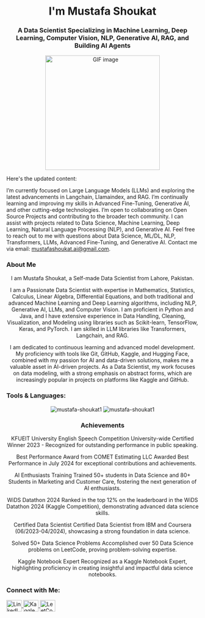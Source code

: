 <h1 align="center">I'm Mustafa Shoukat</h1>
<h3 align="center">A Data Scientist Specializing in Machine Learning, Deep Learning, Computer Vision, NLP, Generative AI, RAG, and Building AI Agents</h3>
<p align="center">
  <img src="https://th.bing.com/th/id/R.23b8ca23938cdddef47d5c1a63efccc5?rik=qw1BV30irxq%2bpQ&pid=ImgRaw&r=0" width="300" alt="GIF image">
</p>
Here's the updated content:

I’m currently focused on Large Language Models (LLMs) and exploring the latest advancements in Langchain, Llamaindex, and RAG.
I’m continually learning and improving my skills in Advanced Fine-Tuning, Generative AI, and other cutting-edge technologies.
I’m open to collaborating on Open Source Projects and contributing to the broader tech community.
I can assist with projects related to Data Science, Machine Learning, Deep Learning, Natural Language Processing (NLP), and Generative AI.
Feel free to reach out to me with questions about Data Science, ML/DL, NLP, Transformers, LLMs, Advanced Fine-Tuning, and Generative AI.
Contact me via email: mustafashoukat.ai@gmail.com.
<div align="center">
<h3 align="left">About Me</h3>
I am Mustafa Shoukat, a Self-made Data Scientist from Lahore, Pakistan.

I am a Passionate Data Scientist with expertise in Mathematics, Statistics, Calculus, Linear Algebra, Differential Equations, and both traditional and advanced Machine Learning and Deep Learning algorithms, including NLP, Generative AI, LLMs, and Computer Vision. I am proficient in Python and Java, and I have extensive experience in Data Handling, Cleaning, Visualization, and Modeling using libraries such as Scikit-learn, TensorFlow, Keras, and PyTorch. I am skilled in LLM libraries like Transformers, Langchain, and RAG.

I am dedicated to continuous learning and advanced model development. My proficiency with tools like Git, GitHub, Kaggle, and Hugging Face, combined with my passion for AI and data-driven solutions, makes me a valuable asset in AI-driven projects. As a Data Scientist, my work focuses on data modeling, with a strong emphasis on abstract forms, which are increasingly popular in projects on platforms like Kaggle and GitHub.

</div>
<h3 align="left"> Tools & Languages:</h3>
              

<p align="center">
  <img align="center" src="https://github-readme-stats.vercel.app/api?username=mustafa-shoukat1&show_icons=true&locale=en" alt="mustafa-shoukat1" />
  <img align="center" src="https://github-readme-streak-stats.herokuapp.com/?user=mustafa-shoukat1&" alt="mustafa-shoukat1" />
</p>


<h3 align="center">Achievements</h3>
<div align="center">
KFUEIT University English Speech Competition
University-wide Certified Winner 2023 - Recognized for outstanding performance in public speaking.

Best Performance Award from COMET Estimating LLC
Awarded Best Performance in July 2024 for exceptional contributions and achievements.

AI Enthusiasts Training
Trained 50+ students in Data Science and 80+ Students in Marketing and Customer Care, fostering the next generation of AI enthusiasts.

WiDS Datathon 2024
Ranked in the top 12% on the leaderboard in the WiDS Datathon 2024 (Kaggle Competition), demonstrating advanced data science skills.

Certified Data Scientist
Certified Data Scientist from IBM and Coursera (06/2023-04/2024), showcasing a strong foundation in data science.

Solved 50+ Data Science Problems
Accomplished over 50 Data Science problems on LeetCode, proving problem-solving expertise.

Kaggle Notebook Expert
Recognized as a Kaggle Notebook Expert, highlighting proficiency in creating insightful and impactful data science notebooks.

</div>
<h3 align="left">Connect with Me:</h3>
<p align="left">
  <a href="https://www.linkedin.com/in/mustafashoukat" target="blank">
    <img align="center" src="https://raw.githubusercontent.com/rahuldkjain/github-profile-readme-generator/master/src/images/icons/Social/linked-in-alt.svg" alt="LinkedIn" height="30" width="40" />
  </a>
  <a href="https://www.kaggle.com/mustafashoukat" target="blank">
    <img align="center" src="https://raw.githubusercontent.com/rahuldkjain/github-profile-readme-generator/master/src/images/icons/Social/kaggle.svg" alt="Kaggle" height="30" width="40" />
  </a>
  <a href="https://leetcode.com/mustafashoukat/" target="blank">
    <img align="center" src="https://raw.githubusercontent.com/rahuldkjain/github-profile-readme-generator/master/src/images/icons/Social/leet-code.svg" alt="LeetCode" height="30" width="40" />
  </a>
</p>
